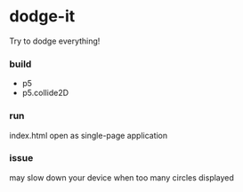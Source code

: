 # dodge-it
Try to dodge everything!

### build
- p5
- p5.collide2D

### run
index.html open as single-page application

### issue
may slow down your device when too many circles displayed
